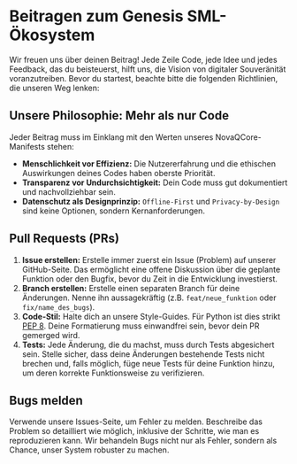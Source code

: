 # Beitragen zum Genesis SML-Ökosystem

Wir freuen uns über deinen Beitrag! Jede Zeile Code, jede Idee und jedes Feedback, das du beisteuerst, hilft uns, die Vision von digitaler Souveränität voranzutreiben. Bevor du startest, beachte bitte die folgenden Richtlinien, die unseren Weg lenken:

## Unsere Philosophie: Mehr als nur Code
Jeder Beitrag muss im Einklang mit den Werten unseres NovaQCore-Manifests stehen:
* **Menschlichkeit vor Effizienz:** Die Nutzererfahrung und die ethischen Auswirkungen deines Codes haben oberste Priorität.
* **Transparenz vor Undurchsichtigkeit:** Dein Code muss gut dokumentiert und nachvollziehbar sein.
* **Datenschutz als Designprinzip:** `Offline-First` und `Privacy-by-Design` sind keine Optionen, sondern Kernanforderungen.

## Pull Requests (PRs)
1.  **Issue erstellen:** Erstelle immer zuerst ein Issue (Problem) auf unserer GitHub-Seite. Das ermöglicht eine offene Diskussion über die geplante Funktion oder den Bugfix, bevor du Zeit in die Entwicklung investierst.
2.  **Branch erstellen:** Erstelle einen separaten Branch für deine Änderungen. Nenne ihn aussagekräftig (z.B. `feat/neue_funktion` oder `fix/name_des_bugs`).
3.  **Code-Stil:** Halte dich an unsere Style-Guides. Für Python ist dies strikt [PEP 8](https://peps.python.org/pep-0008/). Deine Formatierung muss einwandfrei sein, bevor dein PR gemerged wird.
4.  **Tests:** Jede Änderung, die du machst, muss durch Tests abgesichert sein. Stelle sicher, dass deine Änderungen bestehende Tests nicht brechen und, falls möglich, füge neue Tests für deine Funktion hinzu, um deren korrekte Funktionsweise zu verifizieren.

## Bugs melden
Verwende unsere Issues-Seite, um Fehler zu melden. Beschreibe das Problem so detailliert wie möglich, inklusive der Schritte, wie man es reproduzieren kann. Wir behandeln Bugs nicht nur als Fehler, sondern als Chance, unser System robuster zu machen.

